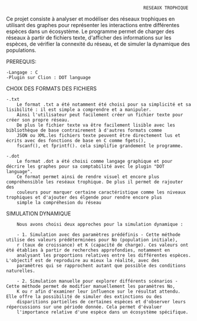                                                         RESEAUX TROPHIQUE



Ce projet consiste à analyser et modéliser des réseaux trophiques en utilisant des graphes pour représenter les interactions
entre différentes espèces dans un écosystème. Le programme permet de charger des réseaux à partir de fichiers texte, d'afficher
des informations sur les espèces, de vérifier la connexité du réseau, et de simuler la dynamique des populations.



PREREQUIS:

    -Langage : C
    -Plugin sur Clion : DOT language 


  CHOIX DES FORMATS DES FICHIERS
  
    -.txt
        Le format .txt a été notamment été choisi pour sa simplicité et sa lisibilité : il est simple a comprendre et a manipuler.
        Ainsi l'utilisateur peut facilement créer un fichier texte pour créer son propre réseau.
        De plus le fichier texte va être facilement lisible avec les bibliothèque de base contrairement à d'autres formats comme
        JSON ou XML.les fichiers texte peuvent être directement lus et écrits avec des fonctions de base en C comme fgets(),
        fscanf(), et fprintf(). cela simplifie grandement le programme.

    -.dot
        Le format .dot a été choisi comme langage graphique et pour décrire les graphes pour sa comptabilité avec le plugin "DOT language".
        Ce format permet ainsi de rendre visuel et encore plus compréhensible les reséaux trophique. De plus il permet de rajouter des
        couleurs pour marquer certaine caractéristique comme les niveaux trophiques et d'ajouter des élgende pour rendre encore plus
        simple la compréhesion du réseau


  SIMULATION DYNAMIQUE

        Nous avons choisi deux approches pour la simulation dynamique :
        
        - 1. Simulation avec des paramètres prédéfinis - Cette méthode utilise des valeurs prédéterminées pour No (population initiale),
        r (taux de croissance) et K (capacité de charge). Ces valeurs ont été établies à partir de recherches approfondies, notamment en 
        analysant les proportions relatives entre les différentes espèces. L'objectif est de reproduire au mieux la réalité, avec des
        paramètres qui se rapprochent autant que possible des conditions naturelles. 
        
        - 2. Simulation manuelle pour explorer différents scénarios - Cette méthode permet de modifier manuellement les paramètres No,
        K ou r afin d'examiner leur influence sur le résultat attendu. Elle offre la possibilité de simuler des extinctions ou des
        disparitions partielles de certaines espèces et d'observer leurs répercussions sur une période donnée. Cela permet d'évaluer
        l'importance relative d'une espèce dans un écosystème spécifique.







  
        
